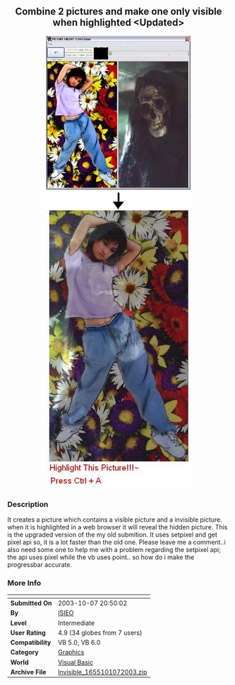 ﻿<div align="center">

## Combine 2 pictures and make one only visible when highlighted \<Updated\>

<img src="PIC20031071147288866.JPG">
</div>

### Description

It creates a picture which contains a visible picture and a invisible picture. when it is highlighted in a web browser it will reveal the hidden picture. This is the upgraded version of the my old submition. It uses setpixel and get pixel api so, it is a lot faster than the old one. Please leave me a comment..i also need some one to help me with a problem regarding the setpixel api; the api uses pixel while the vb uses point.. so how do i make the progressbar accurate.
 
### More Info
 


<span>             |<span>
---                |---
**Submitted On**   |2003-10-07 20:50:02
**By**             |[ISIEO](https://github.com/Planet-Source-Code/PSCIndex/blob/master/ByAuthor/isieo.md)
**Level**          |Intermediate
**User Rating**    |4.9 (34 globes from 7 users)
**Compatibility**  |VB 5\.0, VB 6\.0
**Category**       |[Graphics](https://github.com/Planet-Source-Code/PSCIndex/blob/master/ByCategory/graphics__1-46.md)
**World**          |[Visual Basic](https://github.com/Planet-Source-Code/PSCIndex/blob/master/ByWorld/visual-basic.md)
**Archive File**   |[Invisible\_1655101072003\.zip](https://github.com/Planet-Source-Code/isieo-combine-2-pictures-and-make-one-only-visible-when-highlighted-updated__1-49072/archive/master.zip)








